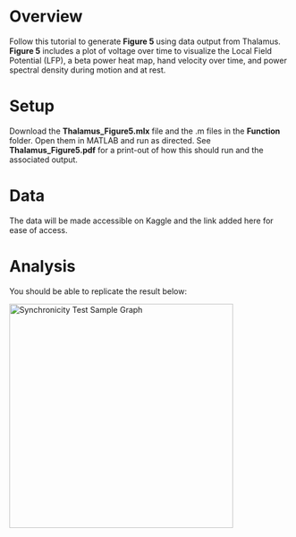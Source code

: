 # Overview
Follow this tutorial to generate **Figure 5** using data output from Thalamus. **Figure 5** includes a plot of voltage over time to visualize the Local Field Potential (LFP), a beta power heat map, hand velocity over time, and power spectral density during motion and at rest. 

# Setup
Download the **Thalamus_Figure5.mlx** file and the .m files in the **Function** folder. Open them in MATLAB and run as directed. See **Thalamus_Figure5.pdf** for a print-out of how this should run and the associated output. 

# Data
The data will be made accessible on Kaggle and the link added here for ease of access.

# Analysis
You should be able to replicate the result below:

<img src="https://github.com/user-attachments/assets/c98bb393-6b08-470b-b9f4-3d7a655fee91" alt="Synchronicity Test Sample Graph" width="400"/>
